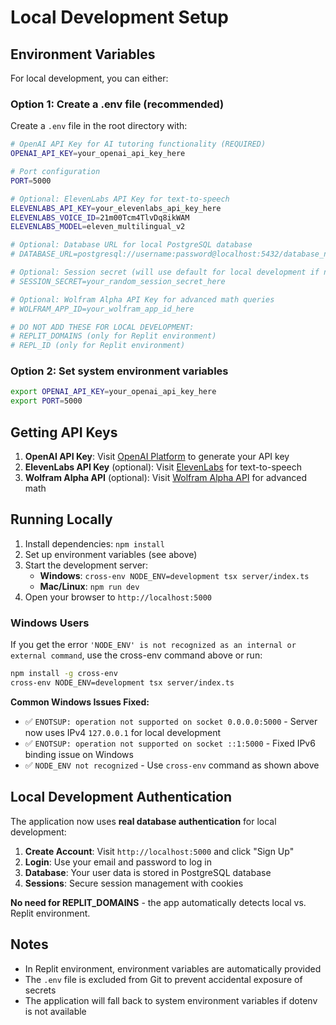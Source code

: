 # Local Development Setup

## Environment Variables

For local development, you can either:

### Option 1: Create a .env file (recommended)
Create a `.env` file in the root directory with:

```bash
# OpenAI API Key for AI tutoring functionality (REQUIRED)
OPENAI_API_KEY=your_openai_api_key_here

# Port configuration
PORT=5000

# Optional: ElevenLabs API Key for text-to-speech
ELEVENLABS_API_KEY=your_elevenlabs_api_key_here
ELEVENLABS_VOICE_ID=21m00Tcm4TlvDq8ikWAM
ELEVENLABS_MODEL=eleven_multilingual_v2

# Optional: Database URL for local PostgreSQL database
# DATABASE_URL=postgresql://username:password@localhost:5432/database_name

# Optional: Session secret (will use default for local development if not provided)
# SESSION_SECRET=your_random_session_secret_here

# Optional: Wolfram Alpha API Key for advanced math queries  
# WOLFRAM_APP_ID=your_wolfram_app_id_here

# DO NOT ADD THESE FOR LOCAL DEVELOPMENT:
# REPLIT_DOMAINS (only for Replit environment)
# REPL_ID (only for Replit environment)
```

### Option 2: Set system environment variables
```bash
export OPENAI_API_KEY=your_openai_api_key_here
export PORT=5000
```

## Getting API Keys

1. **OpenAI API Key**: Visit [OpenAI Platform](https://platform.openai.com/api-keys) to generate your API key
2. **ElevenLabs API Key** (optional): Visit [ElevenLabs](https://elevenlabs.io) for text-to-speech
3. **Wolfram Alpha API** (optional): Visit [Wolfram Alpha API](https://developer.wolframalpha.com/) for advanced math

## Running Locally

1. Install dependencies: `npm install`
2. Set up environment variables (see above)
3. Start the development server:
   - **Windows**: `cross-env NODE_ENV=development tsx server/index.ts`
   - **Mac/Linux**: `npm run dev`
4. Open your browser to `http://localhost:5000`

### Windows Users
If you get the error `'NODE_ENV' is not recognized as an internal or external command`, use the cross-env command above or run:
```bash
npm install -g cross-env
cross-env NODE_ENV=development tsx server/index.ts
```

**Common Windows Issues Fixed:**
- ✅ `ENOTSUP: operation not supported on socket 0.0.0.0:5000` - Server now uses IPv4 `127.0.0.1` for local development 
- ✅ `ENOTSUP: operation not supported on socket ::1:5000` - Fixed IPv6 binding issue on Windows
- ✅ `NODE_ENV not recognized` - Use `cross-env` command as shown above

## Local Development Authentication

The application now uses **real database authentication** for local development:

1. **Create Account**: Visit `http://localhost:5000` and click "Sign Up"
2. **Login**: Use your email and password to log in
3. **Database**: Your user data is stored in PostgreSQL database
4. **Sessions**: Secure session management with cookies

**No need for REPLIT_DOMAINS** - the app automatically detects local vs. Replit environment.

## Notes

- In Replit environment, environment variables are automatically provided
- The `.env` file is excluded from Git to prevent accidental exposure of secrets
- The application will fall back to system environment variables if dotenv is not available